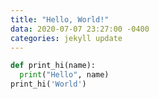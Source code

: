 ```yaml
---
title: "Hello, World!"
data: 2020-07-07 23:27:00 -0400
categories: jekyll update
---
```



```python
def print_hi(name):
  print("Hello", name)
print_hi('World')
```
